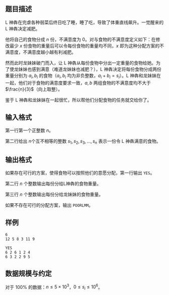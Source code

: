 ## 题目描述

L 神犇在完虐各种弱菜后终日吃了睡，睡了吃，导致了体重直线飙升。一觉醒来的 L 神犇决定减肥。

他将自己的食物分成 $n$ 份，不满意度为 $0$。对与食物的不满意度定义如下：在修改最少 $x$ 份食物的重量后可以令每份食物的重量均不同，$x$ 即为这种分配方案的不满意度，不满意度越小越有利减肥。

然而此时龙妹妹破门而入，让 L 神犇从每份食物中分出一定重量的食物给她。为了使龙妹妹也感到满意（难道龙妹妹也减肥？），L 神犇决定将每份食物分成两份重量分别为 $a_i,b_i$ 的食物（$a_i,b_i$ 均为非负整数，$a_i+b_i=s_i$）。L 神犇和龙妹妹在一起，他们对于食物的满意度要求一致，$a,b$ 两组食物的不满意度均不大于 $\frac{n}{3}$（向上取整）。

鉴于 L 神犇和龙妹妹在一起很忙，所以帮他们分配食物的任务就交给你了。

## 输入格式

第一行第一个正整数 $n$。

第二行给出 $n$个互不相等的整数 $s_1,s_2,s_3,\dots,s_n$ 表示一份令 L 神犇满意的食物。

## 输出格式

如果存在可行的方案，使得食物可以按照他们的意愿分配，第一行输出 `YES`。

第二行 $n$ 个整数输出每份分给L神犇的食物重量。

第三行 $n$ 个整数输出每份分给龙妹妹的食物重量。

如果不存在可行的分配方案，输出 `POORLMM`。

## 样例
```input1
6
12 5 8 3 11 9
```
```output1
YES
6 2 6 1 2 4
6 3 2 2 9 5
```
## 数据规模与约定

对于 $100\%$ 的数据：$n\le 5\times 10^3$，$0\le s_i\le 10^6$。